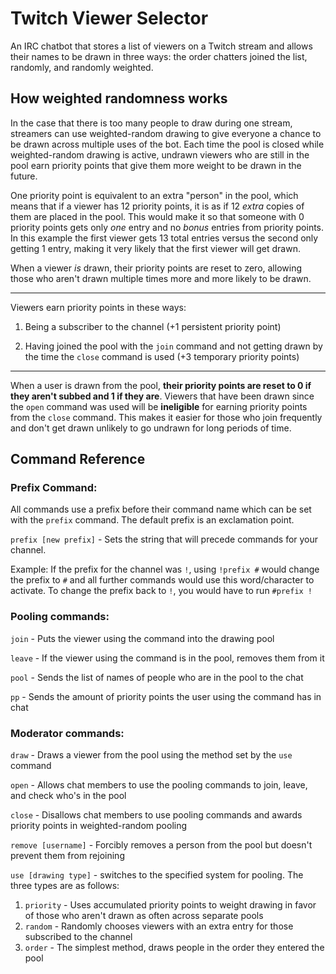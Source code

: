 # Twitch Viewer Selector

An IRC chatbot that stores a list of viewers on a Twitch stream and allows their names to be drawn in three ways: the order chatters joined the list, randomly, and randomly weighted.

## How weighted randomness works

In the case that there is too many people to draw during one stream, streamers can use weighted-random drawing to give everyone a chance to be drawn across multiple uses of the bot. Each time the pool is closed while weighted-random drawing is active, undrawn viewers who are still in the pool earn priority points that give them more weight to be drawn in the future. 

One priority point is equivalent to an extra "person" in the pool, which means that if a viewer has 12 priority points, it is as if 12 *extra* copies of them are placed in the pool. This would make it so that someone with 0 priority points gets only *one* entry and no *bonus* entries from priority points. In this example the first viewer gets 13 total entries versus the second only getting 1 entry, making it very likely that the first viewer will get drawn. 

When a viewer *is* drawn, their priority points are reset to zero, allowing those who aren't drawn multiple times more and more likely to be drawn.

---
Viewers earn priority points in these ways:

1. Being a subscriber to the channel (+1 persistent priority point)

2. Having joined the pool with the `join` command and not getting drawn by the time the `close` command is used (+3 temporary priority points)
---
When a user is drawn from the pool, **their priority points are reset to 0 if they aren't subbed and 1 if they are**. Viewers that have been drawn since the `open` command was used will be **ineligible** for earning priority points from the `close` command. This makes it easier for those who join frequently and don't get drawn unlikely to go undrawn for long periods of time.  
## Command Reference
### Prefix Command:
All commands use a prefix before their command name which can be set with the `prefix` command. The default prefix is an exclamation point.

`prefix [new prefix]` - Sets the string that will precede commands for your channel. 

Example: If the prefix for the channel was `!`, using `!prefix #` would change the prefix to `#` and all further commands would use this word/character to activate. To change the prefix back to `!`, you would have to run `#prefix !`

### Pooling commands:
`join` - Puts the viewer using the command into the drawing pool

`leave` - If the viewer using the command is in the pool, removes them from it

`pool` - Sends the list of names of people who are in the pool to the chat
  
`pp` - Sends the amount of priority points the user using the command has in chat

### Moderator commands:
`draw` - Draws a viewer from the pool using the method set by the `use` command

`open` - Allows chat members to use the pooling commands to join, leave, and check who's in the pool 

`close` - Disallows chat members to use pooling commands and awards priority points in weighted-random pooling

`remove [username]` - Forcibly removes a person from the pool but doesn't prevent them from rejoining

`use [drawing type]` - switches to the specified system for pooling. The three types are as follows:
1) `priority` - Uses accumulated priority points to weight drawing in favor of those who aren't drawn as often across separate pools
2) `random` - Randomly chooses viewers with an extra entry for those subscribed to the channel
3) `order` - The simplest method, draws people in the order they entered the pool
